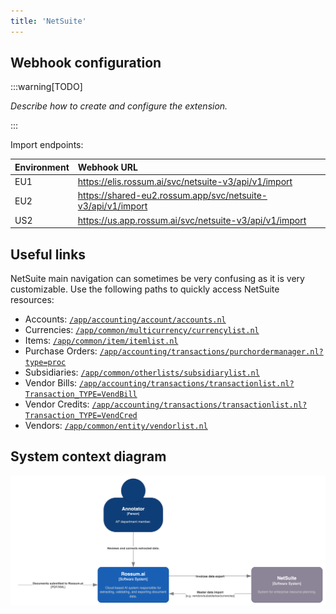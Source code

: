 ```yaml
---
title: 'NetSuite'
---
```


## Webhook configuration

:::warning[TODO]

_Describe how to create and configure the extension._

:::

Import endpoints:

| Environment | Webhook URL                                                 |
| :---------- | :---------------------------------------------------------- |
| EU1         | https://elis.rossum.ai/svc/netsuite-v3/api/v1/import        |
| EU2         | https://shared-eu2.rossum.app/svc/netsuite-v3/api/v1/import |
| US2         | https://us.app.rossum.ai/svc/netsuite-v3/api/v1/import      |

## Useful links

NetSuite main navigation can sometimes be very confusing as it is very customizable. Use the following paths to quickly access NetSuite resources:

- Accounts: [`/app/accounting/account/accounts.nl`](https://system.netsuite.com/app/accounting/account/accounts.nl)
- Currencies: [`/app/common/multicurrency/currencylist.nl`](https://system.netsuite.com/app/common/multicurrency/currencylist.nl)
- Items: [`/app/common/item/itemlist.nl`](https://system.netsuite.com/app/common/item/itemlist.nl)
- Purchase Orders: [`/app/accounting/transactions/purchordermanager.nl?type=proc`](https://system.netsuite.com/app/accounting/transactions/purchordermanager.nl?type=proc)
- Subsidiaries: [`/app/common/otherlists/subsidiarylist.nl`](https://system.netsuite.com/app/common/otherlists/subsidiarylist.nl)
- Vendor Bills: [`/app/accounting/transactions/transactionlist.nl?Transaction_TYPE=VendBill`](https://system.netsuite.com/app/accounting/transactions/transactionlist.nl?Transaction_TYPE=VendBill)
- Vendor Credits: [`/app/accounting/transactions/transactionlist.nl?Transaction_TYPE=VendCred`](https://system.netsuite.com/app/accounting/transactions/transactionlist.nl?Transaction_TYPE=VendCred)
- Vendors: [`/app/common/entity/vendorlist.nl`](https://system.netsuite.com/app/common/entity/vendorlist.nl)

## System context diagram

![NetSuite system context diagram](./img/rossum-netsuite-system-context-diagram.png)
